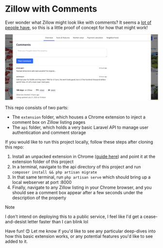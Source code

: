 # Zillow with Comments

Ever wonder what Zillow might look like with comments? It seems a [lot of people have](https://x.com/hankgreen/status/1479509887373643780?lang=en), so this is a little proof of concept for how that might work!

![Screenshot of a Zillow listing with a comment box and two comments](screenshot.png)

This repo consists of two parts:

- The `extension` folder, which houses a Chrome extension to inject a comment box on Zillow listing pages
- The `api` folder, which holds a very basic Laravel API to manage user authentication and comment storage

If you would like to run this project locally, follow these steps after cloning this repo:

1. Install an unpacked extension in Chrome ([guide here](https://developer.chrome.com/docs/extensions/get-started/tutorial/hello-world#load-unpacked)) and point it at the extension folder of this project
2. In a terminal, navigate to the api directory of this project and run `composer install && php artisan migrate`
3. In that same terminal, run `php artisan serve` which should bring up a local webserver at port :8000
4. Finally, navigate to any Zillow listing in your Chrome browser, and you should see a comment box appear after a few seconds under the description of the property

> [!NOTE]
> I don't intend on deploying this to a public service, I feel like I'd get a cease-and-desist letter faster than I can blink lol

Have fun! :blush: Let me know if you'd like to see any particular deep-dives into how this basic extension works, or any potential features you'd like to see added to it.